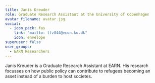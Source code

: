 ```yaml
---
title: Janis Kreuder
role: Graduate Research Assistant at the University of Copenhagen
avatar_filename: avatar.jpg
social:
  - icon_pack: fas
    link: "mailto: lfz844@econ.ku.dk"
    icon: envelope
superuser: false
user_groups:
  - EARN Researchers
---
```

Janis Kreuder is a Graduate Research Assistant at EARN. His research focusses on how public policy can contribute to refugees becoming an asset instead of a burden to host societes.
